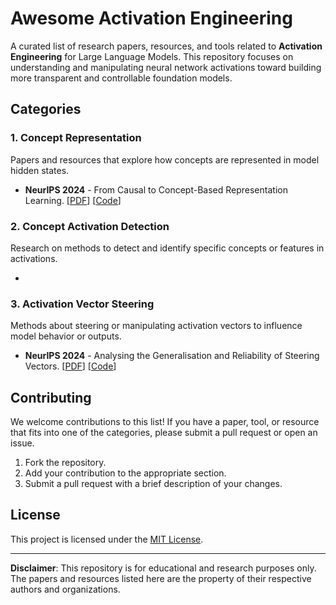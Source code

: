 # Awesome Activation Engineering

A curated list of research papers, resources, and tools related to **Activation Engineering** for Large Language Models. This repository focuses on understanding and manipulating neural network activations toward building more transparent and controllable foundation models.

## Categories

### 1. Concept Representation
Papers and resources that explore how concepts are represented in model hidden states.

- **NeurIPS 2024** - From Causal to Concept-Based Representation Learning. [[PDF](https://openreview.net/forum?id=r5nev2SHtJ)] [[Code](link)]

### 2. Concept Activation Detection
Research on methods to detect and identify specific concepts or features in activations.

- 

### 3. Activation Vector Steering
Methods about steering or manipulating activation vectors to influence model behavior or outputs.

- **NeurIPS 2024** - Analysing the Generalisation and Reliability of Steering Vectors. [[PDF](https://arxiv.org/pdf/2407.12404)] [[Code](link)]


## Contributing
We welcome contributions to this list! If you have a paper, tool, or resource that fits into one of the categories, please submit a pull request or open an issue.

1. Fork the repository.
2. Add your contribution to the appropriate section.
3. Submit a pull request with a brief description of your changes.

## License
This project is licensed under the [MIT License](LICENSE).

---

**Disclaimer**: This repository is for educational and research purposes only. The papers and resources listed here are the property of their respective authors and organizations.
